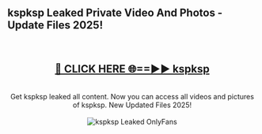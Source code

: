 <h2>kspksp Leaked Private Video And Photos - Update Files 2025!</h2>
<br>
<div align="center">
<h2><a href="https://top-ai-tools.click/QrbHav" rel="nofollow">🔴 CLICK HERE 🌐==►► kspksp</a></h2>
<br>
Get kspksp leaked all content. Now you can access all videos and pictures of kspksp. New Updated Files 2025!
<br>
<br>
<a href="https://top-ai-tools.click/QrbHav" rel="nofollow" data-target="animated-image.originalLink"><img src="https://i.ibb.co.com/WyWwxjT/player-gif2.gif" alt="kspksp Leaked  OnlyFans" style="max-width: 100%; display: inline-block;" data-target="animated-image.originalImage"></a>
</div>
<br>